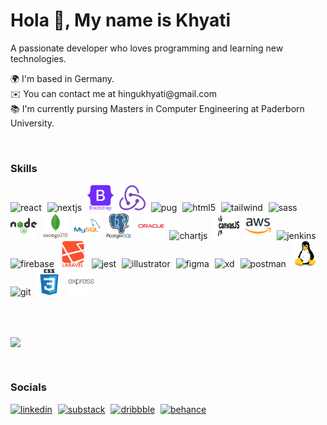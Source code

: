 <h1>Hola 👋, My name is Khyati</h1>

<p>A passionate developer who loves programming and learning new technologies.</p>

<p style="font-size: 8">🌍  I'm based in Germany. </br>
✉️  You can contact me at hingukhyati@gmail.com </br>
📚  I'm currently pursing Masters in Computer Engineering at Paderborn University.</p>

<br>
<h3>Skills</h3>
<p>

<img src="https://raw.githubusercontent.com/danielcranney/readme-generator/main/public/icons/skills/react-colored.svg" alt="react" width="42" height="42" />
<img width="1" />
<img src="https://raw.githubusercontent.com/danielcranney/readme-generator/main/public/icons/skills/nextjs-colored.svg" alt="nextjs" width="42" height="42" />
<img width="1" />
<img src="https://raw.githubusercontent.com/devicons/devicon/master/icons/bootstrap/bootstrap-plain-wordmark.svg" alt="bootstrap" width="42" height="42" />
<img width="1" />
<img src="https://raw.githubusercontent.com/devicons/devicon/master/icons/redux/redux-original.svg" alt="redux" width="42" height="42" />
<img width="1" />
<img src="https://cdn.worldvectorlogo.com/logos/pug.svg" alt="pug" width="42" height="42" />
<img width="1" />
<img src="https://raw.githubusercontent.com/danielcranney/readme-generator/main/public/icons/skills/html5-colored.svg" alt="html5" width="42" height="42" />
<img width="1" />
<img src="https://raw.githubusercontent.com/danielcranney/readme-generator/main/public/icons/skills/tailwindcss-colored.svg" alt="tailwind" width="42" height="42" />
<img width="1" />
<img src="https://raw.githubusercontent.com/danielcranney/readme-generator/main/public/icons/skills/sass-colored.svg" alt="sass" width="42" height="42" />
<img width="1" />
<img src="https://raw.githubusercontent.com/devicons/devicon/master/icons/nodejs/nodejs-original-wordmark.svg" alt="nodejs" width="42" height="42" />
<img width="1" />
<img src="https://raw.githubusercontent.com/devicons/devicon/master/icons/mongodb/mongodb-original-wordmark.svg" alt="mongodb" width="42" height="42" />
<img width="1" />
<img src="https://raw.githubusercontent.com/devicons/devicon/master/icons/mysql/mysql-original-wordmark.svg" alt="mysql" width="42" height="42" />
<img width="1" />
<img src="https://raw.githubusercontent.com/devicons/devicon/master/icons/postgresql/postgresql-original-wordmark.svg" alt="postgresql" width="42" height="42" />
<img width="1" />
<img src="https://raw.githubusercontent.com/devicons/devicon/master/icons/oracle/oracle-original.svg" alt="oracle" width="42" height="42" />
<img width="1" />
<img src="https://www.chartjs.org/media/logo-title.svg" alt="chartjs" width="42" height="42" />
<img width="1" />
<img src="https://raw.githubusercontent.com/Hardik0307/Hardik0307/master/assets/canvasjs-charts.svg" alt="canvasjs" width="42" height="42" />
<img width="1" />
<img src="https://raw.githubusercontent.com/devicons/devicon/master/icons/amazonwebservices/amazonwebservices-original-wordmark.svg" alt="aws" width="42" height="42" />
<img width="1" />
<img src="https://www.vectorlogo.zone/logos/jenkins/jenkins-icon.svg" alt="jenkins" width="42" height="42" />
<img width="1" />
<img src="https://raw.githubusercontent.com/danielcranney/readme-generator/main/public/icons/skills/firebase-colored.svg" alt="firebase" width="42" height="42" />
<img width="1" />
<img src="https://raw.githubusercontent.com/devicons/devicon/master/icons/laravel/laravel-plain-wordmark.svg" alt="laravel" width="42" height="42" />
<img width="1" />
<img src="https://www.vectorlogo.zone/logos/jestjsio/jestjsio-icon.svg" alt="jest" width="42" height="42" />
<img width="1" />
<img src="https://www.vectorlogo.zone/logos/adobe_illustrator/adobe_illustrator-icon.svg" alt="illustrator" width="42" height="42" />
<img width="1" />
<img src="https://www.vectorlogo.zone/logos/figma/figma-icon.svg" alt="figma" width="42" height="42" />
<img width="1" />
<img src="https://cdn.worldvectorlogo.com/logos/adobe-xd.svg" alt="xd" width="42" height="42" />
<img width="1" />
<img src="https://www.vectorlogo.zone/logos/getpostman/getpostman-icon.svg" alt="postman" width="42" height="42" />
<img width="1" />
<img src="https://raw.githubusercontent.com/devicons/devicon/master/icons/linux/linux-original.svg" alt="linux" width="42" height="42" />
<img width="1" />
<img src="https://www.vectorlogo.zone/logos/git-scm/git-scm-icon.svg" alt="git" width="42" height="42" />
<img width="1" />
<img src="https://raw.githubusercontent.com/devicons/devicon/master/icons/css3/css3-original-wordmark.svg" alt="css3" width="42" height="42" />
<img width="1" />
<img src="https://raw.githubusercontent.com/devicons/devicon/master/icons/express/express-original-wordmark.svg" alt="express" width="42" height="42" />


<br><br>

<a href="https://github.com/khyati41" target="_blank">
<img height="200" align="center" src="https://github-readme-stats-one-mu-82.vercel.app/api/top-langs/?username=khyati41&layout=compact&langs_count=8&bg_color=ffffff#gh-light-mode-only" />
</a>

</p>

<br>
<h3>Socials</h3>
<p>
<a target="_blank" href="https://www.linkedin.com/in/khyati-hingu" target="_blank" style="display: inline-block;">
<img src="https://img.shields.io/badge/linkedin-logo?style=for-the-badge&logo=linkedin&logoColor=white&color=%230a77b6" alt="linkedin" />
</a>
<img width="1" />
<a target="_blank" href="https://substack.com/@khyatihingu" target="_blank" style="display: inline-block;">
<img src="https://img.shields.io/badge/substack-logo?style=for-the-badge&logo=substack&logoColor=orange&color=white" alt="substack" />
</a>
<img width="1" />
<a target="_blank" href="https://dribbble.com/KhyatiHingu" target="_blank" style="display: inline-block;">
<img src="https://img.shields.io/badge/dribbble-logo?style=for-the-badge&logo=dribbble&logoColor=white&color=%23ea64d9" alt="dribbble" />
</a>
<img width="1" />
<a target="_blank" href="https://www.behance.net/khyatihingu" target="_blank" style="display: inline-block;">
<img src="https://img.shields.io/badge/behance-logo?style=for-the-badge&logo=behance&logoColor=white&color=%230057ff" alt="behance" />
</a>

</p>
